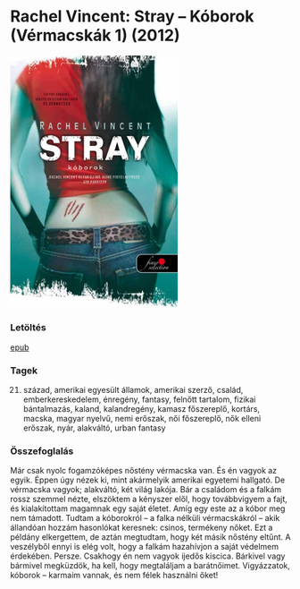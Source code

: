 # <a name="id_428">Rachel Vincent: Stray – Kóborok (Vérmacskák 1) (2012)</a>
<img src="https://github.com/BercziSandor/calibre_lib/raw/main/libs/main/Rachel%20Vincent/Stray%20-%20Koborok%20%28428%29/cover.jpg" alt="cover" width="300"/>

### Letöltés
[epub](https://github.com/BercziSandor/calibre_lib/raw/main/libs/main/Rachel%20Vincent/Stray%20-%20Koborok%20%28428%29/Stray%20-%20Koborok%20-%20Rachel%20Vincent.epub)

### Tagek
21. század, amerikai egyesült államok, amerikai szerző, család, emberkereskedelem, énregény, fantasy, felnőtt tartalom, fizikai bántalmazás, kaland, kalandregény, kamasz főszereplő, kortárs, macska, magyar nyelvű, nemi erőszak, női főszereplő, nők elleni erőszak, nyár, alakváltó, urban fantasy

### Összefoglalás
<div>
<p>Már csak nyolc fogamzóképes nőstény vérmacska van. És én vagyok az egyik. Éppen úgy nézek ki, mint akármelyik amerikai egyetemi hallgató. De vérmacska vagyok; alakváltó, két világ lakója. Bár a családom és a falkám rossz szemmel nézte, elszöktem a kényszer elől, hogy továbbvigyem a fajt, és kialakítottam magamnak egy saját életet. Amíg egy este az a kóbor meg nem támadott. Tudtam a kóborokról – a falka nélküli vérmacskákról – akik állandóan hozzám hasonlókat keresnek: csinos, termékeny nőket. Ezt a példány elkergettem, de aztán megtudtam, hogy két másik nőstény eltűnt. A veszélyből ennyi is elég volt, hogy a falkám hazahívjon a saját védelmem érdekében. Persze. Csakhogy én nem vagyok ijedős kiscica. Bárkivel vagy bármivel megküzdök, ha kell, hogy megtaláljam a barátnőimet. Vigyázzatok, kóborok – karmaim vannak, és nem félek használni őket!</p></div>


